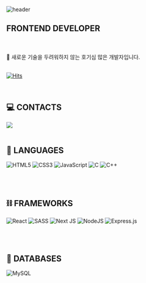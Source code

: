 ![header](https://capsule-render.vercel.app/api?type=waving&color=gradient&customColorList=252,186,3&height=300&section=header&text=YOUNGSEO-KIM&fontSize=90)


## FRONTEND DEVELOPER

<br /> 
<br/>
💪 새로운 기술을 두려워하지 않는 호기심 많은 개발자입니다.


<br/>
<br/>

[![Hits](https://hits.seeyoufarm.com/api/count/incr/badge.svg?url=https%3A%2F%2Fgithub.com%2FyoungseoKim-kr&count_bg=%2379C83D&title_bg=%23555555&icon=&icon_color=%23E7E7E7&title=hits&edge_flat=false)](https://hits.seeyoufarm.com)

<br />

##  💻 CONTACTS

<a href="mailto:ysk5754@gmail.com"><img src="https://img.shields.io/badge/Gmail-D14836?style=for-the-badge&logo=gmail&logoColor=white&link=mailto:ysk5754@gmail.com"/></a>
<br />
<br />

## 📄 LANGUAGES
![HTML5](https://img.shields.io/badge/html5-%23E34F26.svg?style=for-the-badge&logo=html5&logoColor=white)
![CSS3](https://img.shields.io/badge/css3-%231572B6.svg?style=for-the-badge&logo=css3&logoColor=white)
![JavaScript](https://img.shields.io/badge/javascript-%23323330.svg?style=for-the-badge&logo=javascript&logoColor=%23F7DF1E)
![C](https://img.shields.io/badge/c-%2300599C.svg?style=for-the-badge&logo=c&logoColor=white)
![C++](https://img.shields.io/badge/c++-%2300599C.svg?style=for-the-badge&logo=c%2B%2B&logoColor=white)

<br />
<br />


## ⛓ FRAMEWORKS

![React](https://img.shields.io/badge/react-%2320232a.svg?style=for-the-badge&logo=react&logoColor=%2361DAFB)
![SASS](https://img.shields.io/badge/SASS-hotpink.svg?style=for-the-badge&logo=SASS&logoColor=white)
![Next JS](https://img.shields.io/badge/Next-black?style=for-the-badge&logo=next.js&logoColor=white)
![NodeJS](https://img.shields.io/badge/node.js-6DA55F?style=for-the-badge&logo=node.js&logoColor=white)
![Express.js](https://img.shields.io/badge/express.js-%23404d59.svg?style=for-the-badge&logo=express&logoColor=%2361DAFB)

<br />
<br />


## 📀 DATABASES

![MySQL](https://img.shields.io/badge/mysql-%2300f.svg?style=for-the-badge&logo=mysql&logoColor=white)

<br />
<br />
